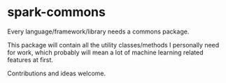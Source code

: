 # spark-commons
Every language/framework/library needs a commons package.

This package will contain all the utility classes/methods I personally need for work, which probably will mean a lot of machine learning related features at first.

Contributions and ideas welcome.
